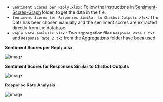 - `Sentiment Scores per Reply.xlsx` : Follow the instructions in [Sentiment-Scores-Graph](../Sentiment%20Scores%20Graph/) folder, to get the data in the file.
- `Sentiment Scores for Responses Similar to Chatbot Outputs.xlsx`: The Data has been chosen manually and the sentiment scores are extracted directly from the database.
- `Reply Rate analysis.xlsx` : Two aggregation files `Response Rate 1.txt` and `Response Rate 2.txt` from the [Aggregations](../Aggregations/) folder have been used.


**Sentiment Scores per Reply.xlsx**

![image](https://github.com/zeyd-ilb/DBL-Data-Challange/assets/61659041/bb2dcea1-0d63-433c-81f0-2a4d1cd68a23)

**Sentiment Scores for Responses Similar to Chatbot Outputs**

![image](https://github.com/zeyd-ilb/DBL-Data-Challange/assets/61659041/2a9f804f-d32e-4118-a327-08db0fede100)

**Response Rate Analysis**

![image](https://github.com/zeyd-ilb/DBL-Data-Challange/assets/61659041/de627828-5ecb-40ae-91df-9b01516249f5)
